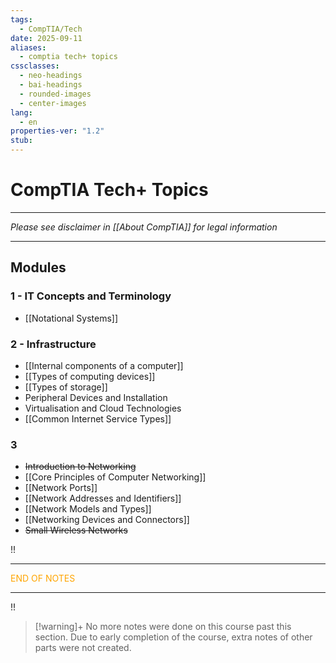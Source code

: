 ```yaml
---
tags:
  - CompTIA/Tech
date: 2025-09-11
aliases:
  - comptia tech+ topics
cssclasses:
  - neo-headings
  - bai-headings
  - rounded-images
  - center-images
lang:
  - en
properties-ver: "1.2"
stub:
---
```

# CompTIA Tech+ Topics
***
*Please see disclaimer in [[About CompTIA]] for legal information*
***

## Modules
### 1 - IT Concepts and Terminology
- [[Notational Systems]]
### 2 - Infrastructure
- [[Internal components of a computer]]
- [[Types of computing devices]]
- [[Types of storage]]
- Peripheral Devices and Installation
- Virtualisation and Cloud Technologies
- [[Common Internet Service Types]]
### 3
- ~~Introduction to Networking~~
- [[Core Principles of Computer Networking]]
- [[Network Ports]]
- [[Network Addresses and Identifiers]]
- [[Network Models and Types]]
- [[Networking Devices and Connectors]]
- ~~Small Wireless Networks~~

<div class="X42-star-break-line-container">
<p class="X42-star-break-line">!!</p>
<hr>
<p class="X42-star-break-nsp" style="color:orange;">END OF NOTES</p>
<hr>
<p class="X42-star-break-line">!!</p>
</div>

>[!warning]+ No more notes were done on this course past this section.
> Due to early completion of the course, extra notes of other parts were not created.

 